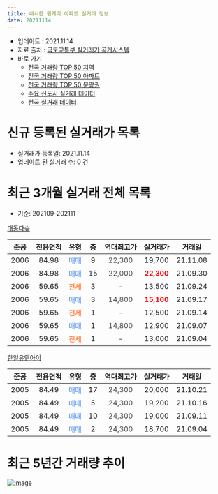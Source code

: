 ```yaml
---
title: 내서읍 원계리 아파트 실거래 정보
date: 20211114
---
```


* 업데이트 : 2021.11.14
* 자료 출처 : [국토교통부 실거래가 공개시스템](http://rt.molit.go.kr)
* 바로 가기
    * [전국 거래량 TOP 50 지역](https://apt-info.github.io/apt-trade-info/tr)
    * [전국 거래량 TOP 50 아파트](https://apt-info.github.io/apt-trade-info/ta)
    * [전국 거래량 TOP 50 분양권](https://apt-info.github.io/apt-trade-info/tb)
    * [주요 신도시 실거래 데이터](https://apt-info.github.io/apt-trade-info/newtown)
    * [전국 실거래 데이터](https://apt-info.github.io/apt-trade-info/all)



<script async src="https://pagead2.googlesyndication.com/pagead/js/adsbygoogle.js"></script>
<!-- 기본광고 -->
<ins class="adsbygoogle"
     style="display:block"
     data-ad-client="ca-pub-1142216861245946"
     data-ad-slot="4805727019"
     data-ad-format="auto"
     data-full-width-responsive="true"></ins>
<script>
     (adsbygoogle = window.adsbygoogle || []).push({});
</script>


# 신규 등록된 실거래가 목록

* 실거래가 등록일: 2021.11.14
* 업데이트 된 실거래 수: 0 건




<script async src="https://pagead2.googlesyndication.com/pagead/js/adsbygoogle.js"></script>
<!-- 기본광고 -->
<ins class="adsbygoogle"
     style="display:block"
     data-ad-client="ca-pub-1142216861245946"
     data-ad-slot="4805727019"
     data-ad-format="auto"
     data-full-width-responsive="true"></ins>
<script>
     (adsbygoogle = window.adsbygoogle || []).push({});
</script>


# 최근 3개월 실거래 전체 목록
* 기준: 202109-202111


[대동다숲](https://search.naver.com/search.naver?query=%EB%8C%80%EB%8F%99%EB%8B%A4%EC%88%B2)

|준공|전용면적|유형|층|역대최고가|실거래가|거래일|
|:---:|:---:|:---:|:---:|:---:|:---:|:---:|
|2006|84.98|<span style="color:#4285F3">매매</span>|9|<span style="color:#444444">22,300</span>|19,700|21.11.08|
|2006|84.98|<span style="color:#4285F3">매매</span>|15|<span style="color:#444444">22,000</span>|<b><span style="color:#FF0000">22,300</span></b>|21.09.30|
|2006|59.65|<span style="color:#FF5A00">전세</span>|3|<span style="color:#444444">-</span>|13,500|21.09.24|
|2006|59.65|<span style="color:#4285F3">매매</span>|3|<span style="color:#444444">14,800</span>|<b><span style="color:#FF0000">15,100</span></b>|21.09.17|
|2006|59.65|<span style="color:#FF5A00">전세</span>|1|<span style="color:#444444">-</span>|12,500|21.09.14|
|2006|59.65|<span style="color:#4285F3">매매</span>|1|<span style="color:#444444">14,800</span>|12,900|21.09.07|
|2006|59.65|<span style="color:#FF5A00">전세</span>|1|<span style="color:#444444">-</span>|13,000|21.09.04|

[한일유엔아이](https://search.naver.com/search.naver?query=%ED%95%9C%EC%9D%BC%EC%9C%A0%EC%97%94%EC%95%84%EC%9D%B4)

|준공|전용면적|유형|층|역대최고가|실거래가|거래일|
|:---:|:---:|:---:|:---:|:---:|:---:|:---:|
|2005|84.49|<span style="color:#4285F3">매매</span>|17|<span style="color:#444444">24,300</span>|20,000|21.10.21|
|2005|84.49|<span style="color:#4285F3">매매</span>|5|<span style="color:#444444">24,300</span>|19,200|21.10.16|
|2005|84.49|<span style="color:#4285F3">매매</span>|10|<span style="color:#444444">24,300</span>|19,000|21.09.11|
|2005|84.49|<span style="color:#4285F3">매매</span>|2|<span style="color:#444444">24,300</span>|18,700|21.09.04|



<script async src="https://pagead2.googlesyndication.com/pagead/js/adsbygoogle.js"></script>
<!-- 기본광고 -->
<ins class="adsbygoogle"
     style="display:block"
     data-ad-client="ca-pub-1142216861245946"
     data-ad-slot="4805727019"
     data-ad-format="auto"
     data-full-width-responsive="true"></ins>
<script>
     (adsbygoogle = window.adsbygoogle || []).push({});
</script>


# 최근 5년간 거래량 추이


<div style="width:100%;">
    <canvas id="deal_progress" height="200"></canvas>
</div>

<script>
new Chart(document.getElementById("deal_progress"), {
    type: 'line',
    data: {
        labels: ['16.01','16.02','16.03','16.04','16.05','16.06','16.07','16.08','16.09','16.10','16.11','16.12','17.01','17.02','17.03','17.04','17.05','17.06','17.07','17.08','17.10','17.11','18.01','18.02','18.03','18.04','18.05','18.06','18.07','18.08','18.09','18.10','18.11','18.12','19.01','19.02','19.03','19.04','19.05','19.06','19.07','19.08','19.09','19.10','19.11','19.12','20.01','20.02','20.03','20.04','20.05','20.06','20.07','20.08','20.09','20.10','20.11','20.12','21.01','21.02','21.03','21.04','21.05','21.06','21.07','21.08','21.09','21.10','21.11'],
        datasets: [{
            label: '매매/분양권',
            data: [1,1,1,1,4,1,2,2,3,3,1,1,2,0,2,1,0,4,0,2,1,0,0,1,0,0,0,3,1,1,2,0,1,0,2,0,1,0,1,3,2,2,0,0,8,3,4,5,4,4,3,0,5,3,0,3,6,4,5,0,0,2,5,2,3,9,5,2,1],
            borderColor: "rgba(66, 133, 243, 1)",
            backgroundColor: "rgba(66, 133, 243, 0.05)",
            borderWidth: 1,
            pointRadius: 0,
            fill: false,
            lineTension: 0
        },{
            label: '전/월세',
            data: [3,1,3,1,3,0,0,1,1,3,0,0,0,1,0,1,4,3,4,1,0,1,2,4,1,2,2,0,1,1,1,3,2,1,2,1,1,2,1,3,2,1,1,2,2,4,1,1,0,0,1,1,1,1,1,1,1,0,0,1,1,0,1,2,0,0,3,0,0],
            borderColor: "rgba(255, 90, 0, 1)",
            backgroundColor: "rgba(255, 90, 0, 0.05)",
            borderWidth: 1,
            pointRadius: 0,
            fill: false,
            lineTension: 0
        },{
            label: '합계',
            data: [4,2,4,2,7,1,2,3,4,6,1,1,2,1,2,2,4,7,4,3,1,1,2,5,1,2,2,3,2,2,3,3,3,1,4,1,2,2,2,6,4,3,1,2,10,7,5,6,4,4,4,1,6,4,1,4,7,4,5,1,1,2,6,4,3,9,8,2,1],
            borderColor: "rgba(0, 0, 0, 1)",
            backgroundColor: "rgba(0, 0, 0, 0.03)",
            borderWidth: 0.1,
            pointRadius: 0,
            fill: true,
            lineTension: 0
        }
        ]
    },
    options: {
        responsive: true,
        title: {
            display: false
        },
        tooltips: {
            mode: 'index',
            intersect: false
        },
        hover: {
            mode: 'nearest',
            intersect: true
        },
        scales: {
            xAxes: [{
                display: true,
                scaleLabel: {
                    display: true,
                    labelString: '년/월'
                }
            }],
            yAxes: [{
                display: true,
                ticks: {
                    suggestedMin: 0,
                },
                scaleLabel: {
                    display: true,
                    labelString: '실거래 수'
                }
            }]
        }
    }
});

</script>


[![image](https://apt-info.github.io/images/2020-01-03-apt-trade-info/1024x500.png)](https://play.google.com/store/apps/details?id=com.aptinfo.apttradeinfo)

